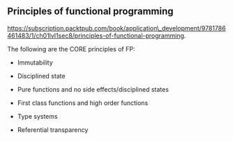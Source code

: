 ## Principles of functional programming

https://subscription.packtpub.com/book/application\_development/9781786461483/1/ch01lvl1sec8/principles-of-functional-programming.



The following are the CORE principles of FP:

* Immutability

* Disciplined state

* Pure functions and no side effects/disciplined states

* First class functions and high order functions

* Type systems

* Referential transparency



